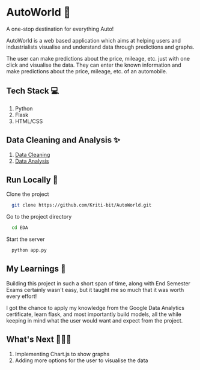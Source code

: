 # AutoWorld 🚗

A one-stop destination for everything Auto!

AutoWorld is a web based application which aims at helping users and industrialists visualise and understand data through predictions and graphs.

The user can make predictions about the price, mileage, etc. just with one click and visualise the data. They can enter the known information and make predictions about the price, mileage, etc. of an automobile.

## Tech Stack 💻

1. Python
2. Flask
3. HTML/CSS

## Data Cleaning and Analysis ✨

1. <a target="_blank" href="https://www.kaggle.com/code/kriti7/automobile-data-cleaning/notebook">Data Cleaning</a>
2. <a target="_blank" href="https://www.kaggle.com/code/kriti7/automobile-data-analysis/notebook">Data Analysis</a>

## Run Locally 🧪

Clone the project

```bash
  git clone https://github.com/Kriti-bit/AutoWorld.git
```

Go to the project directory

```bash
  cd EDA
```

Start the server

```bash
  python app.py
```

## My Learnings 📝

Building this project in such a short span of time, along with End Semester Exams certainly wasn't easy, but it taught me so much that it was worth every effort!

I got the chance to apply my knowledge from the Google Data Analytics certificate, learn flask, and most importantly build models, all the while keeping in mind what the user would want and expect from the project.

## What's Next 👩🏻‍💻

1. Implementing Chart.js to show graphs
2. Adding more options for the user to visualise the data
